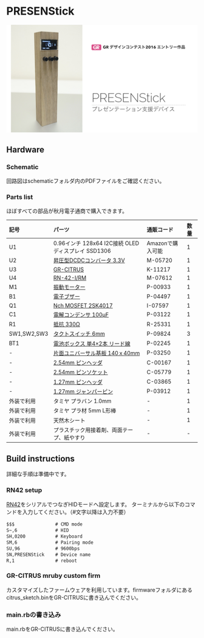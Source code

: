 # PRESENStick
![PRESENStick](https://github.com/takjn/presenstick/raw/master/pictures/PRESENStick.jpg)

## Hardware
### Schematic
回路図はschematicフォルダ内のPDFファイルをご確認ください。

### Parts list
ほぼすべての部品が秋月電子通商で購入できます。

|記号 |パーツ	                                               　　　|通販コード |数量|
|:---|:----------------------------------------------------------|:----------------|:-------|
|U1  |0.96インチ 128x64 I2C接続 OLEDディスプレイ SSD1306               |Amazonで購入可能   |1       |
|U2  |[昇圧型DCDCコンバータ 3.3V](http://akizukidenshi.com/catalog/g/gM-05720/) |M-05720 |1       |
|U3  |[GR-CITRUS](http://akizukidenshi.com/catalog/g/gK-11217/)  |K-11217 |1       |
|U4  |[RN-42-I/RM](http://akizukidenshi.com/catalog/g/gM-07612/) |M-07612 |1       |
|M1  |[振動モーター](http://akizukidenshi.com/catalog/g/gP-00933/) |P-00933 |1       |
|B1  |[電子ブザー](http://akizukidenshi.com/catalog/g/gP-04497/)  |P-04497 |1       |
|Q1  |[Nch MOSFET 2SK4017](http://akizukidenshi.com/catalog/g/gI-07597/)  |I-07597 |1       |
|C1  |[電解コンデンサ 100μF](http://akizukidenshi.com/catalog/g/gP-03122/)  |P-03122 |1       |
|R1  |[抵抗 330Ω](http://akizukidenshi.com/catalog/g/gR-25331/)  |R-25331 |1       |
|SW1,SW2,SW3    |[タクトスイッチ 6mm](http://akizukidenshi.com/catalog/g/gP-09824/)  |P-09824 |3       |
|BT1 |[電池ボックス 単4×2本 リード線](http://akizukidenshi.com/catalog/g/gP-02245/)  |P-02245 |1       |
|-   |[片面ユニバーサル基板 140ｘ40mm](http://akizukidenshi.com/catalog/g/gP-03250/)  |P-03250 |1       |
|-   |[2.54mm ピンヘッダ](http://akizukidenshi.com/catalog/g/gC-00167/)  |C-00167 |1       |
|-   |[2.54mm ピンソケット](http://akizukidenshi.com/catalog/g/gC-05779/) |C-05779 |1       |
|-   |[1.27mm ピンヘッダ](http://akizukidenshi.com/catalog/g/gC-03865/)  |C-03865 |1       |
|-   |[1.27mm ジャンパーピン](http://akizukidenshi.com/catalog/g/gP-03912/)  |P-03912 |1       |
|外装で利用   |タミヤ プラバン 1.0mm    |-          |1       |
|外装で利用   |タミヤ プラ材 5mm L形棒  |-          |1       |
|外装で利用   |天然木シート  |-          |1       |
|外装で利用   |プラスチック用接着剤、両面テープ、紙やすり  |-          |-       |



## Build instructions
詳細な手順は準備中です。

### RN42 setup
[RN42](http://www.microchip.com/wwwproducts/en/en558330)をシリアルでつなぎHIDモードへ設定します。
ターミナルから以下のコマンドを入力してください。（#文字以降は入力不要）

```
$$$               # CMD mode
S~,6              # HID
SH,0200           # Keyboard
SM,6              # Pairing mode
SU,96             # 9600bps
SN,PRESENStick    # Device name
R,1               # reboot
```

### GR-CITRUS mruby custom firm
カスタマイズしたファームウェアを利用しています。firmwareフォルダにあるcitrus_sketch.binをGR-CITRUSに書き込んでください。

### main.rbの書き込み
main.rbをGR-CITRUSに書き込んでください。

